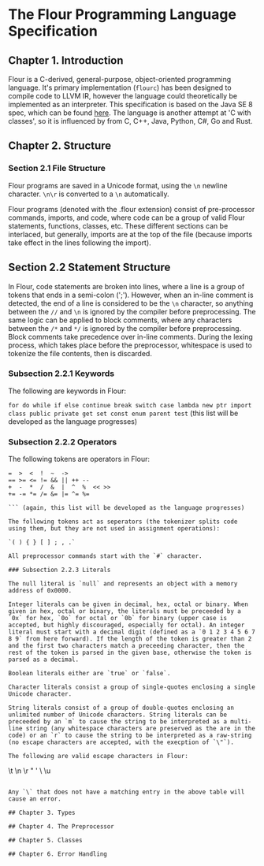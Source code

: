 # The Flour Programming Language Specification

## Chapter 1. Introduction

Flour is a C-derived, general-purpose, object-oriented programming language. It's primary implementation (`flourc`) has been designed to compile code to LLVM IR, however the language could theoretically be implemented as an interpreter. This specification is based on the Java SE 8 spec, which can be found [here](https://docs.oracle.com/javase/specs/jls/se8/jls8.pdf). The language is another attempt at 'C with classes', so it is influenced by from C, C++, Java, Python, C#, Go and Rust.

## Chapter 2. Structure

### Section 2.1 File Structure

Flour programs are saved in a Unicode format, using the `\n` newline character. `\n\r` is converted to a `\n` automatically.

Flour programs (denoted with the .flour extension) consist of pre-processor commands, imports, and code, where code can be a group of valid Flour statements, functions, classes, etc. These different sections can be interlaced, but generally, imports are at the top of the file (because imports take effect in the lines following the import).

## Section 2.2 Statement Structure

In Flour, code statements are broken into lines, where a line is a group of tokens that ends in a semi-colon (';'). However, when an in-line comment is detected, the end of a line is considered to be the `\n` character, so anything between the `//` and `\n` is ignored by the compiler before preprocessing. The same logic can be applied to block comments, where any characters between the `/*` and `*/` is ignored by the compiler before preprocessing. Block comments take precedence over in-line comments. During the lexing process, which takes place before the preprocessor, whitespace is used to tokenize the file contents, then is discarded.

### Subsection 2.2.1 Keywords

The following are keywords in Flour:

`for do while if else continue break switch case lambda new ptr import class public private get set const enum parent test` (this list will be developed as the language progresses)

### Subsection 2.2.2 Operators

The following tokens are operators in Flour:
```
=  >  <  !  ~  -> 
== >= <= != && || ++ --
+  -  *  /  &  |  ^  %  << >>
+= -= *= /= &= |= ^= %= 

``` (again, this list will be developed as the language progresses)

The following tokens act as seperators (the tokenizer splits code using them, but they are not used in assignment operations):

`( ) { } [ ] ; , .`

All preprocessor commands start with the `#` character.

### Subsection 2.2.3 Literals

The null literal is `null` and represents an object with a memory address of 0x0000.

Integer literals can be given in decimal, hex, octal or binary. When given in hex, octal or binary, the literals must be preceeded by a `0x` for hex, `0o` for octal or `0b` for binary (upper case is accepted, but highly discouraged, especially for octal). An integer literal must start with a decimal digit (defined as a `0 1 2 3 4 5 6 7 8 9` from here forward). If the length of the token is greater than 2 and the first two characters match a preceeding character, then the rest of the token is parsed in the given base, otherwise the token is parsed as a decimal.

Boolean literals either are `true` or `false`.

Character literals consist a group of single-quotes enclosing a single Unicode character.

String literals consist of a group of double-quotes enclosing an unlimited number of Unicode characters. String literals can be preceeded by an `m` to cause the string to be interpreted as a multi-line string (any whitespace characters are preserved as the are in the code) or an `r` to cause the string to be interpreted as a raw-string (no escape characters are accepted, with the execption of `\"`).

The following are valid escape characters in Flour:

```
\t \n \r \" \' \\ \u
```

Any `\` that does not have a matching entry in the above table will cause an error.

## Chapter 3. Types

## Chapter 4. The Preprocessor

## Chapter 5. Classes

## Chapter 6. Error Handling
